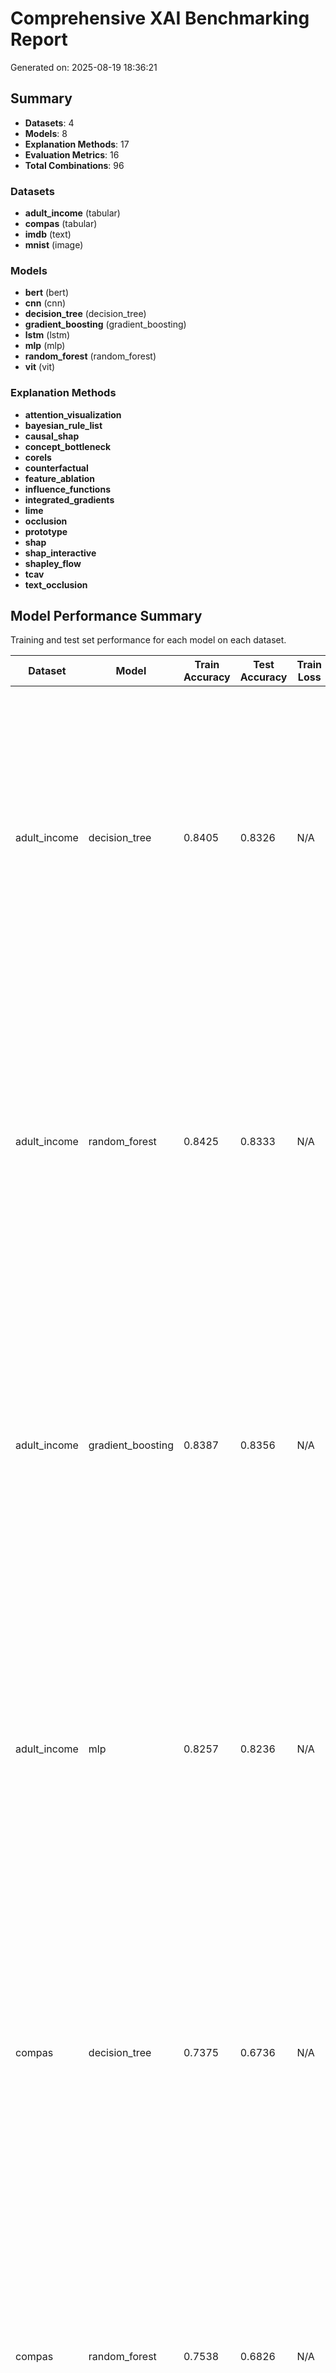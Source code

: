 # Comprehensive XAI Benchmarking Report

Generated on: 2025-08-19 18:36:21

## Summary

- **Datasets**: 4
- **Models**: 8
- **Explanation Methods**: 17
- **Evaluation Metrics**: 16
- **Total Combinations**: 96

### Datasets
- **adult_income** (tabular)
- **compas** (tabular)
- **imdb** (text)
- **mnist** (image)

### Models
- **bert** (bert)
- **cnn** (cnn)
- **decision_tree** (decision_tree)
- **gradient_boosting** (gradient_boosting)
- **lstm** (lstm)
- **mlp** (mlp)
- **random_forest** (random_forest)
- **vit** (vit)

### Explanation Methods
- **attention_visualization**
- **bayesian_rule_list**
- **causal_shap**
- **concept_bottleneck**
- **corels**
- **counterfactual**
- **feature_ablation**
- **influence_functions**
- **integrated_gradients**
- **lime**
- **occlusion**
- **prototype**
- **shap**
- **shap_interactive**
- **shapley_flow**
- **tcav**
- **text_occlusion**

## Model Performance Summary

Training and test set performance for each model on each dataset.

| Dataset | Model | Train Accuracy | Test Accuracy | Train Loss | Test Loss | Other Metrics |
|---------|-------|----------------|---------------|------------|-----------|---------------|
| adult_income | decision_tree | 0.8405 | 0.8326 | N/A | N/A | train_f1: 0.8247; test_f1: 0.8159; train_precision: 0.8365; test_precision: 0.8264; train_recall: 0.8405; test_recall: 0.8326; overfitting_gap: 0.0079; overfitting_severity: low; class_accuracies: [0.957845950121386, 0.45472703062583225]; n_classes: 2.0000; n_train_samples: 24129.0000; n_test_samples: 6033.0000; training_time: 0.0293; model_complexity: {'n_parameters': 13, 'model_size_bytes': 48, 'model_size_mb': 4.57763671875e-05, 'complexity_level': 'simple'} |
| adult_income | random_forest | 0.8425 | 0.8333 | N/A | N/A | train_f1: 0.8267; test_f1: 0.8160; train_precision: 0.8392; test_precision: 0.8278; train_recall: 0.8425; test_recall: 0.8333; overfitting_gap: 0.0092; overfitting_severity: low; class_accuracies: [0.9602736702714633, 0.45006657789613846]; n_classes: 2.0000; n_train_samples: 24129.0000; n_test_samples: 6033.0000; training_time: 0.9797; model_complexity: {'n_parameters': 19, 'model_size_bytes': 48, 'model_size_mb': 4.57763671875e-05, 'complexity_level': 'simple'} |
| adult_income | gradient_boosting | 0.8387 | 0.8356 | N/A | N/A | train_f1: 0.8229; test_f1: 0.8189; train_precision: 0.8340; test_precision: 0.8305; train_recall: 0.8387; test_recall: 0.8356; overfitting_gap: 0.0031; overfitting_severity: low; class_accuracies: [0.9607150739351137, 0.4580559254327563]; n_classes: 2.0000; n_train_samples: 24129.0000; n_test_samples: 6033.0000; training_time: 0.9546; model_complexity: {'n_parameters': 20, 'model_size_bytes': 48, 'model_size_mb': 4.57763671875e-05, 'complexity_level': 'simple'} |
| adult_income | mlp | 0.8257 | 0.8236 | N/A | N/A | train_f1: 0.8112; test_f1: 0.8083; train_precision: 0.8161; test_precision: 0.8137; train_recall: 0.8257; test_recall: 0.8236; overfitting_gap: 0.0021; overfitting_severity: low; class_accuracies: [0.9452659457073493, 0.4567243675099867]; n_classes: 2.0000; n_train_samples: 24129.0000; n_test_samples: 6033.0000; training_time: 7.7590; model_complexity: {'n_parameters': 23, 'model_size_bytes': 48, 'model_size_mb': 4.57763671875e-05, 'complexity_level': 'simple'} |
| compas | decision_tree | 0.7375 | 0.6736 | N/A | N/A | train_f1: 0.7347; test_f1: 0.6706; train_precision: 0.7381; test_precision: 0.6721; train_recall: 0.7375; test_recall: 0.6736; overfitting_gap: 0.0639; overfitting_severity: low; class_accuracies: [0.755359394703657, 0.5738461538461539]; n_classes: 2.0000; n_train_samples: 5771.0000; n_test_samples: 1443.0000; training_time: 0.0053; model_complexity: {'n_parameters': 13, 'model_size_bytes': 48, 'model_size_mb': 4.57763671875e-05, 'complexity_level': 'simple'} |
| compas | random_forest | 0.7538 | 0.6826 | N/A | N/A | train_f1: 0.7516; test_f1: 0.6797; train_precision: 0.7543; test_precision: 0.6813; train_recall: 0.7538; test_recall: 0.6826; overfitting_gap: 0.0712; overfitting_severity: low; class_accuracies: [0.7629255989911727, 0.5846153846153846]; n_classes: 2.0000; n_train_samples: 5771.0000; n_test_samples: 1443.0000; training_time: 0.4624; model_complexity: {'n_parameters': 19, 'model_size_bytes': 48, 'model_size_mb': 4.57763671875e-05, 'complexity_level': 'simple'} |
| compas | gradient_boosting | 0.7054 | 0.6951 | N/A | N/A | train_f1: 0.7025; test_f1: 0.6924; train_precision: 0.7049; test_precision: 0.6941; train_recall: 0.7054; test_recall: 0.6951; overfitting_gap: 0.0103; overfitting_severity: low; class_accuracies: [0.7730138713745272, 0.6]; n_classes: 2.0000; n_train_samples: 5771.0000; n_test_samples: 1443.0000; training_time: 0.3383; model_complexity: {'n_parameters': 20, 'model_size_bytes': 48, 'model_size_mb': 4.57763671875e-05, 'complexity_level': 'simple'} |
| compas | mlp | 0.6881 | 0.6854 | N/A | N/A | train_f1: 0.6862; test_f1: 0.6837; train_precision: 0.6868; test_precision: 0.6840; train_recall: 0.6881; test_recall: 0.6854; overfitting_gap: 0.0027; overfitting_severity: low; class_accuracies: [0.7490542244640606, 0.6076923076923076]; n_classes: 2.0000; n_train_samples: 5771.0000; n_test_samples: 1443.0000; training_time: 1.3701; model_complexity: {'n_parameters': 23, 'model_size_bytes': 48, 'model_size_mb': 4.57763671875e-05, 'complexity_level': 'simple'} |
| mnist | cnn | 1.0000 | 0.9800 | N/A | N/A | train_f1: 1.0000; test_f1: 0.9805; train_precision: 1.0000; test_precision: 0.9832; train_recall: 1.0000; test_recall: 0.9800; overfitting_gap: 0.0200; overfitting_severity: low; class_accuracies: [1.0, 1.0, 1.0, 1.0, 0.9285714285714286, 1.0, 1.0, 0.9583333333333334, 0.9, 1.0]; n_classes: 10.0000; n_train_samples: 1000.0000; n_test_samples: 200.0000; training_time: 6.3928; model_complexity: {'n_parameters': 688138, 'model_size_bytes': 2752552, 'model_size_mb': 2.6250381469726562, 'complexity_level': 'complex'} |
| mnist | vit | 0.7870 | 0.7250 | N/A | N/A | train_f1: 0.7830; test_f1: 0.7174; train_precision: 0.8108; test_precision: 0.7505; train_recall: 0.7870; test_recall: 0.7250; overfitting_gap: 0.0620; overfitting_severity: low; class_accuracies: [0.9411764705882353, 1.0, 0.625, 0.5, 0.7142857142857143, 0.5, 0.4, 0.8333333333333334, 0.8, 0.8095238095238095]; n_classes: 10.0000; n_train_samples: 1000.0000; n_test_samples: 200.0000; training_time: 8.8283; model_complexity: {'n_parameters': 3231242, 'model_size_bytes': 12924968, 'model_size_mb': 12.326210021972656, 'complexity_level': 'complex'} |
| imdb | bert | 0.9180 | 0.8100 | N/A | N/A | train_f1: 0.9180; test_f1: 0.8099; train_precision: 0.9180; test_precision: 0.8105; train_recall: 0.9180; test_recall: 0.8100; overfitting_gap: 0.1080; overfitting_severity: moderate; class_accuracies: [0.79, 0.83]; n_classes: 2.0000; n_train_samples: 1000.0000; n_test_samples: 200.0000; training_time: 0.4216; model_complexity: {'n_parameters': 15, 'model_size_bytes': 48, 'model_size_mb': 4.57763671875e-05, 'complexity_level': 'simple'} |
| imdb | lstm | 0.8870 | 0.8150 | N/A | N/A | train_f1: 0.8870; test_f1: 0.8149; train_precision: 0.8870; test_precision: 0.8158; train_recall: 0.8870; test_recall: 0.8150; overfitting_gap: 0.0720; overfitting_severity: low; class_accuracies: [0.84, 0.79]; n_classes: 2.0000; n_train_samples: 1000.0000; n_test_samples: 200.0000; training_time: 0.7605; model_complexity: {'n_parameters': 4, 'model_size_bytes': 48, 'model_size_mb': 4.57763671875e-05, 'complexity_level': 'simple'} |

## XAI Evaluation Results Table

Each row represents a unique combination of Dataset, Model, and Explanation Method with their evaluation metrics.

| Dataset | Model | Explanation Method | Detailed Report | Time Complexity | Faithfulness | Monotonicity | Completeness | Stability | Consistency | Sparsity | Simplicity | Advanced Identity | Advanced Separability | Advanced Non Sensitivity | Advanced Compactness | Advanced Correctness | Advanced Entropy | Advanced Gini Coefficient | Advanced Kl Divergence |
|---------|-------|-------------------|-----------------|--------|--------|--------|--------|--------|--------|--------|--------|--------|--------|--------|--------|--------|--------|--------|--------|
| adult_income | decision_tree | shap | [View Details](#) | 0.0008 | 0.1900 | 0.0200 | 0.0100 | 0.0000 | 0.4651 | 0.0300 | 0.9520 | 0.9432 | 0.1706 | 1.0000 | 0.1775 | 0.6240 | 0.0215 | 0.1420 | 0.1685 |
| adult_income | decision_tree | lime | [View Details](#) | 0.0110 | 0.0800 | 0.0267 | 0.0000 | 0.0000 | 0.4831 | 0.0360 | 0.9432 | 0.8511 | 0.2491 | 1.0000 | 0.2538 | 0.6044 | 0.0171 | 0.2032 | 0.2429 |
| adult_income | decision_tree | causal_shap | [View Details](#) | 0.0176 | 0.2400 | 0.0200 | 0.0200 | 0.0000 | 0.5455 | 0.0360 | 0.9497 | 1.0000 | 0.1774 | 1.0000 | 0.1856 | 0.5810 | 0.0254 | 0.1497 | 0.1746 |
| adult_income | decision_tree | shapley_flow | [View Details](#) | 0.0087 | 0.1000 | 0.0000 | 0.0000 | 1.0000 | 0.0000 | 0.0000 | 1.0000 | 1.0000 | 0.0000 | 0.5000 | 0.0000 | 0.5600 | 0.0000 | 0.0000 | 0.0000 |
| adult_income | decision_tree | shap_interactive | [View Details](#) | 0.0206 | 0.2333 | 0.0333 | 0.0360 | 0.0000 | 0.3905 | 0.1000 | 0.9418 | 0.9163 | 0.2800 | 1.0000 | 0.2815 | 0.6256 | 0.0846 | 0.2293 | 0.2487 |
| adult_income | decision_tree | prototype | [View Details](#) | 0.0009 | 0.6600 | 0.8132 | 1.0000 | 0.9015 | 1.0000 | 0.0000 | 0.0000 | 1.0000 | 0.0000 | 0.5000 | 0.0000 | 0.0000 | 0.0000 | 0.0000 | 0.0000 |
| adult_income | decision_tree | counterfactual | [View Details](#) | 0.0006 | 0.7100 | 0.1704 | 1.0000 | 0.8185 | 0.7944 | 0.0000 | 0.0000 | 1.0000 | 0.0000 | 0.5000 | 0.0000 | 0.0000 | 0.0000 | 0.0000 | 0.0000 |
| adult_income | decision_tree | bayesian_rule_list | [View Details](#) | 0.0006 | 0.0000 | 0.0000 | 0.0000 | 1.0000 | 0.0000 | 0.0000 | 1.0000 | 1.0000 | 0.0000 | 0.5000 | 0.0000 | 0.5670 | 0.0000 | 0.0000 | 0.0000 |
| adult_income | decision_tree | corels | [View Details](#) | 0.0005 | 0.0000 | 0.0000 | 0.0000 | 1.0000 | 0.0000 | 0.0000 | 0.0000 | 1.0000 | 0.0000 | 0.5000 | 0.0000 | 0.5670 | 1.0000 | 0.0000 | 0.0000 |
| adult_income | decision_tree | feature_ablation | [View Details](#) | 0.0005 | 0.0000 | 0.0000 | 0.0000 | 0.0000 | 0.4632 | 0.0240 | 0.9440 | 1.0000 | 0.2245 | 1.0000 | 0.2300 | 0.6040 | 0.0172 | 0.1840 | 0.2228 |
| adult_income | random_forest | shap | [View Details](#) | 0.0323 | 0.1900 | 0.0200 | 0.0000 | 0.0000 | 0.4696 | 0.0140 | 0.9440 | 0.9438 | 0.1647 | 1.0000 | 0.1675 | 0.6170 | 0.0291 | 0.1340 | 0.1609 |
| adult_income | random_forest | lime | [View Details](#) | 0.0306 | 0.0800 | 0.0400 | 0.0000 | 0.0000 | 0.4039 | 0.0360 | 0.9543 | 0.8696 | 0.1863 | 1.0000 | 0.1921 | 0.5850 | 0.0195 | 0.1543 | 0.1805 |
| adult_income | random_forest | causal_shap | [View Details](#) | 0.8681 | 0.2400 | 0.0200 | 0.0000 | 0.0000 | 0.5256 | 0.0360 | 0.9420 | 1.0000 | 0.1685 | 1.0000 | 0.1744 | 0.5784 | 0.0375 | 0.1420 | 0.1625 |
| adult_income | random_forest | shapley_flow | [View Details](#) | 0.3964 | 0.1333 | 0.0000 | 0.0000 | 1.0000 | 0.0000 | 0.0000 | 1.0000 | 1.0000 | 0.0000 | 0.5000 | 0.0000 | 0.5600 | 0.0000 | 0.0000 | 0.0000 |
| adult_income | random_forest | shap_interactive | [View Details](#) | 0.8175 | 0.2667 | 0.0333 | 0.0278 | 0.0000 | 0.3427 | 0.0800 | 0.9280 | 0.9256 | 0.2659 | 1.0000 | 0.2603 | 0.6229 | 0.1046 | 0.2130 | 0.2288 |
| adult_income | random_forest | prototype | [View Details](#) | 0.0052 | 0.7050 | 0.7844 | 1.0000 | 0.8772 | 1.0000 | 0.0000 | 0.0000 | 1.0000 | 0.0000 | 0.5000 | 0.0000 | 0.0000 | 0.0000 | 0.0000 | 0.0000 |
| adult_income | random_forest | counterfactual | [View Details](#) | 0.0063 | 0.7100 | 0.2008 | 1.0000 | 0.8791 | 0.7503 | 0.0000 | 0.0000 | 1.0000 | 0.0000 | 0.5000 | 0.0000 | 0.0000 | 0.0000 | 0.0000 | 0.0000 |
| adult_income | random_forest | bayesian_rule_list | [View Details](#) | 0.0041 | 0.0000 | 0.0000 | 0.0000 | 1.0000 | 0.0000 | 0.0000 | 1.0000 | 1.0000 | 0.0000 | 0.5000 | 0.0000 | 0.5600 | 0.0000 | 0.0000 | 0.0000 |
| adult_income | random_forest | corels | [View Details](#) | 0.0038 | 0.0000 | 0.0000 | 0.0000 | 1.0000 | 0.0000 | 0.0000 | 0.0000 | 1.0000 | 0.0000 | 0.5000 | 0.0000 | 0.5600 | 1.0000 | 0.0000 | 0.0000 |
| adult_income | random_forest | feature_ablation | [View Details](#) | 0.0201 | 0.0000 | 0.0000 | 0.0000 | 0.0000 | 0.4509 | 0.0120 | 0.9320 | 1.0000 | 0.2132 | 1.0000 | 0.2150 | 0.6040 | 0.0309 | 0.1720 | 0.2091 |
| adult_income | gradient_boosting | shap | [View Details](#) | 0.0021 | 0.2100 | 0.0300 | 0.0000 | 0.0000 | 0.4896 | 0.0220 | 0.9400 | 0.9432 | 0.1825 | 1.0000 | 0.1875 | 0.6440 | 0.0316 | 0.1500 | 0.1784 |
| adult_income | gradient_boosting | lime | [View Details](#) | 0.0170 | 0.1200 | 0.0300 | 0.0000 | 0.0000 | 0.4818 | 0.0600 | 0.9484 | 0.9091 | 0.1749 | 1.0000 | 0.1849 | 0.6074 | 0.0347 | 0.1484 | 0.1653 |
| adult_income | gradient_boosting | causal_shap | [View Details](#) | 0.0526 | 0.2600 | 0.0200 | 0.0000 | 0.0000 | 0.5880 | 0.0400 | 0.9487 | 0.9877 | 0.1888 | 1.0000 | 0.1925 | 0.6109 | 0.0502 | 0.1537 | 0.1698 |
| adult_income | gradient_boosting | shap_interactive | [View Details](#) | 0.0594 | 0.3333 | 0.0333 | 0.0000 | 0.0000 | 0.4847 | 0.0867 | 0.9280 | 0.9544 | 0.2741 | 1.0000 | 0.2776 | 0.6531 | 0.0989 | 0.2245 | 0.2345 |
| adult_income | gradient_boosting | prototype | [View Details](#) | 0.0012 | 0.7500 | 0.8349 | 1.0000 | 0.0000 | 0.0000 | 0.0000 | 0.0000 | 1.0000 | 0.0000 | 0.5000 | 0.0000 | 0.0000 | 0.0000 | 0.0000 | 0.0000 |
| adult_income | gradient_boosting | counterfactual | [View Details](#) | 0.0009 | 0.6950 | 0.1989 | 1.0000 | 0.8134 | 0.6070 | 0.0000 | 0.0000 | 1.0000 | 0.0000 | 0.5000 | 0.0000 | 0.0000 | 0.0000 | 0.0000 | 0.0000 |
| adult_income | gradient_boosting | bayesian_rule_list | [View Details](#) | 0.0014 | 0.0000 | 0.0000 | 0.0000 | 1.0000 | 0.0000 | 0.0000 | 1.0000 | 1.0000 | 0.0000 | 0.5000 | 0.0000 | 0.5810 | 0.0000 | 0.0000 | 0.0000 |
| adult_income | gradient_boosting | corels | [View Details](#) | 0.0008 | 0.0000 | 0.0000 | 0.0000 | 1.0000 | 0.0000 | 0.0000 | 0.0000 | 1.0000 | 0.0000 | 0.5000 | 0.0000 | 0.5810 | 1.0000 | 0.0000 | 0.0000 |
| adult_income | gradient_boosting | feature_ablation | [View Details](#) | 0.0010 | 0.0000 | 0.0000 | 0.0000 | 0.0000 | 0.4954 | 0.0200 | 0.9360 | 1.0000 | 0.2404 | 1.0000 | 0.2450 | 0.6380 | 0.0223 | 0.1960 | 0.2377 |
| adult_income | mlp | shap | [View Details](#) | 0.0009 | 0.2200 | 0.0250 | 0.0000 | 0.0000 | 0.4396 | 0.0260 | 0.9420 | 0.9032 | 0.1970 | 1.0000 | 0.2025 | 0.6400 | 0.0258 | 0.1620 | 0.1942 |
| adult_income | mlp | lime | [View Details](#) | 0.0143 | 0.0600 | 0.0250 | 0.0000 | 0.0000 | 0.5280 | 0.0720 | 0.9585 | 0.8723 | 0.1085 | 1.0000 | 0.1217 | 0.5720 | 0.0438 | 0.0985 | 0.0962 |
| adult_income | mlp | integrated_gradients | [View Details](#) | 0.0560 | 0.0000 | 0.0000 | 0.0000 | 1.0000 | 0.0000 | 0.0000 | 1.0000 | 1.0000 | 0.0000 | 0.5000 | 0.0000 | 0.5833 | 0.0000 | 0.0000 | 0.0000 |
| adult_income | mlp | causal_shap | [View Details](#) | 0.0402 | 0.2400 | 0.0090 | 0.0000 | 0.0000 | 0.5159 | 0.0440 | 0.9680 | 0.9880 | 0.1726 | 1.0000 | 0.1718 | 0.5969 | 0.0511 | 0.1375 | 0.1489 |
| adult_income | mlp | shapley_flow | [View Details](#) | 0.0366 | 0.1000 | 0.0000 | 0.0000 | 1.0000 | 0.0000 | 0.0000 | 1.0000 | 1.0000 | 0.0000 | 0.5000 | 0.0000 | 0.5833 | 0.0000 | 0.0000 | 0.0000 |
| adult_income | mlp | shap_interactive | [View Details](#) | 0.0528 | 0.3000 | 0.0250 | 0.0895 | 0.0000 | 0.4185 | 0.1267 | 0.9536 | 0.8587 | 0.2872 | 1.0000 | 0.2718 | 0.6578 | 0.1477 | 0.2241 | 0.2190 |
| adult_income | mlp | prototype | [View Details](#) | 0.0013 | 0.7200 | 0.8121 | 1.0000 | 0.0000 | 0.0000 | 0.0000 | 0.0000 | 1.0000 | 0.0000 | 0.5000 | 0.0000 | 0.0000 | 0.0000 | 0.0000 | 0.0000 |
| adult_income | mlp | counterfactual | [View Details](#) | 0.0007 | 0.7450 | 0.2062 | 1.0000 | 0.8868 | 0.7602 | 0.0000 | 0.0000 | 1.0000 | 0.0000 | 0.5000 | 0.0000 | 0.0000 | 0.0000 | 0.0000 | 0.0000 |
| adult_income | mlp | influence_functions | [View Details](#) | 0.0245 | 0.0000 | 0.0000 | 0.0000 | 0.2615 | 0.4384 | 0.6000 | 0.4358 | 1.0000 | 0.4254 | 1.0000 | 0.5102 | 0.7454 | 0.7768 | 0.4358 | 0.2232 |
| adult_income | mlp | bayesian_rule_list | [View Details](#) | 0.0010 | 0.0000 | 0.0000 | 0.0000 | 1.0000 | 0.0000 | 0.0000 | 1.0000 | 1.0000 | 0.0000 | 0.5000 | 0.0000 | 0.5740 | 0.0000 | 0.0000 | 0.0000 |
| adult_income | mlp | corels | [View Details](#) | 0.0004 | 0.0000 | 0.0000 | 0.0000 | 1.0000 | 0.0000 | 0.0000 | 0.0000 | 1.0000 | 0.0000 | 0.5000 | 0.0000 | 0.5740 | 1.0000 | 0.0000 | 0.0000 |
| adult_income | mlp | feature_ablation | [View Details](#) | 0.0005 | 0.0000 | 0.0000 | 0.0000 | 0.0000 | 0.4377 | 0.0240 | 0.9320 | 1.0000 | 0.2845 | 1.0000 | 0.2900 | 0.6360 | 0.0172 | 0.2320 | 0.2828 |
| compas | decision_tree | shap | [View Details](#) | 0.0006 | 0.6500 | 0.0300 | 0.0000 | 0.0000 | 0.6861 | 0.3500 | 0.7000 | 0.6292 | 0.3712 | 1.0000 | 0.5250 | 0.6090 | 0.1525 | 0.3500 | 0.4975 |
| compas | decision_tree | lime | [View Details](#) | 0.0118 | 0.3200 | 0.0800 | 0.0000 | 0.0000 | 0.7431 | 0.6267 | 0.6812 | 0.5102 | 0.6563 | 1.0000 | 0.9308 | 0.5974 | 0.0251 | 0.6212 | 0.9149 |
| compas | decision_tree | causal_shap | [View Details](#) | 0.0116 | 0.5000 | 0.0000 | 0.0000 | 0.0000 | 0.6276 | 0.3133 | 0.7499 | 1.0000 | 0.2183 | 1.0000 | 0.2933 | 0.3951 | 0.2406 | 0.2080 | 0.2394 |
| compas | decision_tree | shapley_flow | [View Details](#) | 0.0066 | 0.3333 | 0.0000 | 0.0000 | 1.0000 | 0.0000 | 0.0000 | 1.0000 | 1.0000 | 0.0000 | 0.5000 | 0.0000 | 0.3733 | 0.0000 | 0.0000 | 0.0000 |
| compas | decision_tree | shap_interactive | [View Details](#) | 0.0139 | 0.6000 | 0.0222 | 0.0758 | 0.0000 | 0.7064 | 0.5556 | 0.7079 | 0.6648 | 0.4515 | 1.0000 | 0.5132 | 0.5125 | 0.4832 | 0.3594 | 0.3835 |
| compas | decision_tree | prototype | [View Details](#) | 0.0009 | 0.6550 | 0.7293 | 1.0000 | 0.9475 | 0.3605 | 0.0000 | 0.0000 | 1.0000 | 0.0000 | 0.5000 | 0.0000 | 0.0000 | 0.0000 | 0.0000 | 0.0000 |
| compas | decision_tree | counterfactual | [View Details](#) | 0.0010 | 0.6900 | 0.2535 | 1.0000 | 0.9081 | 0.7413 | 0.0000 | 0.0000 | 1.0000 | 0.0000 | 0.5000 | 0.0000 | 0.0000 | 0.0000 | 0.0000 | 0.0000 |
| compas | decision_tree | bayesian_rule_list | [View Details](#) | 0.0007 | 0.0000 | 0.0000 | 0.0000 | 1.0000 | 0.0000 | 0.0000 | 1.0000 | 1.0000 | 0.0000 | 0.5000 | 0.0000 | 0.4200 | 0.0000 | 0.0000 | 0.0000 |
| compas | decision_tree | corels | [View Details](#) | 0.0005 | 0.0000 | 0.0000 | 0.0000 | 1.0000 | 0.0000 | 0.0000 | 0.0000 | 1.0000 | 0.0000 | 0.5000 | 0.0000 | 0.4200 | 1.0000 | 0.0000 | 0.0000 |
| compas | decision_tree | feature_ablation | [View Details](#) | 0.0004 | 0.0000 | 0.0000 | 0.0000 | 0.0000 | 0.6747 | 0.3667 | 0.6667 | 1.0000 | 0.3889 | 1.0000 | 0.5500 | 0.5260 | 0.1840 | 0.3667 | 0.5160 |
| compas | random_forest | shap | [View Details](#) | 0.0299 | 0.6300 | 0.0383 | 0.0000 | 0.0000 | 0.7164 | 0.3233 | 0.6933 | 0.6548 | 0.3429 | 0.9999 | 0.4850 | 0.6240 | 0.1777 | 0.3233 | 0.4523 |
| compas | random_forest | lime | [View Details](#) | 0.0226 | 0.3400 | 0.0867 | 0.0000 | 0.0000 | 0.7961 | 0.4800 | 0.7039 | 0.6389 | 0.4352 | 1.0000 | 0.6227 | 0.5441 | 0.1593 | 0.4239 | 0.5607 |
| compas | random_forest | causal_shap | [View Details](#) | 0.4191 | 0.4800 | 0.0300 | 0.0000 | 0.0000 | 0.6526 | 0.3200 | 0.7416 | 1.0000 | 0.2136 | 0.9991 | 0.2834 | 0.4489 | 0.2812 | 0.2042 | 0.2188 |
| compas | random_forest | shapley_flow | [View Details](#) | 0.2084 | 0.4333 | 0.0000 | 0.0000 | 1.0000 | 0.0000 | 0.0000 | 1.0000 | 1.0000 | 0.0000 | 0.5000 | 0.0000 | 0.3733 | 0.0000 | 0.0000 | 0.0000 |
| compas | random_forest | shap_interactive | [View Details](#) | 0.4574 | 0.6333 | 0.0556 | 0.0290 | 0.0000 | 0.6972 | 0.4889 | 0.6404 | 0.7547 | 0.3216 | 1.0000 | 0.3489 | 0.4600 | 0.5169 | 0.2634 | 0.2498 |
| compas | random_forest | prototype | [View Details](#) | 0.0035 | 0.6550 | 0.6888 | 1.0000 | 0.9037 | 1.0000 | 0.0000 | 0.0000 | 1.0000 | 0.0000 | 0.5000 | 0.0000 | 0.0000 | 0.0000 | 0.0000 | 0.0000 |
| compas | random_forest | counterfactual | [View Details](#) | 0.0037 | 0.6900 | 0.3143 | 1.0000 | 0.9367 | 0.7377 | 0.0000 | 0.0000 | 1.0000 | 0.0000 | 0.5000 | 0.0000 | 0.0000 | 0.0000 | 0.0000 | 0.0000 |
| compas | random_forest | bayesian_rule_list | [View Details](#) | 0.0064 | 0.0000 | 0.0000 | 0.0000 | 1.0000 | 0.0000 | 0.0000 | 1.0000 | 1.0000 | 0.0000 | 0.5000 | 0.0000 | 0.4410 | 0.0000 | 0.0000 | 0.0000 |
| compas | random_forest | corels | [View Details](#) | 0.0052 | 0.0000 | 0.0000 | 0.0000 | 1.0000 | 0.0000 | 0.0000 | 0.0000 | 1.0000 | 0.0000 | 0.5000 | 0.0000 | 0.4410 | 1.0000 | 0.0000 | 0.0000 |
| compas | random_forest | feature_ablation | [View Details](#) | 0.0324 | 0.0000 | 0.0000 | 0.0000 | 0.0000 | 0.7118 | 0.2933 | 0.6333 | 1.0000 | 0.3111 | 1.0000 | 0.4400 | 0.5640 | 0.2671 | 0.2933 | 0.3929 |
| compas | gradient_boosting | shap | [View Details](#) | 0.0016 | 0.6100 | 0.0250 | 0.0000 | 0.0000 | 0.7096 | 0.3233 | 0.7133 | 0.6705 | 0.3429 | 1.0000 | 0.4850 | 0.6490 | 0.1551 | 0.3233 | 0.4549 |
| compas | gradient_boosting | lime | [View Details](#) | 0.0102 | 0.3800 | 0.1300 | 0.0000 | 0.3344 | 0.9104 | 0.5467 | 0.7186 | 0.5682 | 0.5678 | 1.0000 | 0.8063 | 0.6428 | 0.0343 | 0.5386 | 0.7857 |
| compas | gradient_boosting | causal_shap | [View Details](#) | 0.0263 | 0.4400 | 0.0300 | 0.0000 | 0.0000 | 0.6292 | 0.3267 | 0.6868 | 1.0000 | 0.1828 | 1.0000 | 0.2515 | 0.4548 | 0.3180 | 0.1868 | 0.1820 |
| compas | gradient_boosting | shap_interactive | [View Details](#) | 0.0268 | 0.6000 | 0.0611 | 0.0164 | 0.0000 | 0.6303 | 0.5000 | 0.6507 | 0.7283 | 0.3366 | 0.9980 | 0.3865 | 0.4924 | 0.4950 | 0.2825 | 0.2717 |
| compas | gradient_boosting | prototype | [View Details](#) | 0.0005 | 0.7150 | 0.6930 | 1.0000 | 0.0000 | 0.0000 | 0.0000 | 0.0000 | 1.0000 | 0.0000 | 0.5000 | 0.0000 | 0.0000 | 0.0000 | 0.0000 | 0.0000 |
| compas | gradient_boosting | counterfactual | [View Details](#) | 0.0004 | 0.6700 | 0.2981 | 1.0000 | 0.9125 | 0.2818 | 0.0000 | 0.0000 | 1.0000 | 0.0000 | 0.5000 | 0.0000 | 0.0000 | 0.0000 | 0.0000 | 0.0000 |
| compas | gradient_boosting | bayesian_rule_list | [View Details](#) | 0.0007 | 0.0000 | 0.0000 | 0.0000 | 1.0000 | 0.0000 | 0.0000 | 1.0000 | 1.0000 | 0.0000 | 0.5000 | 0.0000 | 0.4690 | 0.0000 | 0.0000 | 0.0000 |
| compas | gradient_boosting | corels | [View Details](#) | 0.0004 | 0.0000 | 0.0000 | 0.0000 | 1.0000 | 0.0000 | 0.0000 | 0.0000 | 1.0000 | 0.0000 | 0.5000 | 0.0000 | 0.4690 | 1.0000 | 0.0000 | 0.0000 |
| compas | gradient_boosting | feature_ablation | [View Details](#) | 0.0014 | 0.0000 | 0.0000 | 0.0000 | 0.0000 | 0.6815 | 0.3333 | 0.6933 | 1.0000 | 0.3536 | 0.9999 | 0.5000 | 0.5980 | 0.1767 | 0.3333 | 0.4633 |
| compas | mlp | shap | [View Details](#) | 0.0006 | 0.5800 | 0.0100 | 0.0000 | 0.0000 | 0.7432 | 0.3800 | 0.8000 | 0.6556 | 0.4031 | 1.0000 | 0.5700 | 0.6430 | 0.0126 | 0.3800 | 0.5674 |
| compas | mlp | lime | [View Details](#) | 0.0096 | 0.0400 | 0.0000 | 0.0000 | 0.0000 | 0.8175 | 0.3600 | 0.7909 | 0.6136 | 0.3439 | 1.0000 | 0.4891 | 0.5431 | 0.0794 | 0.3309 | 0.4606 |
| compas | mlp | integrated_gradients | [View Details](#) | 0.0270 | 0.0000 | 0.0000 | 0.0000 | 1.0000 | 0.0000 | 0.0000 | 1.0000 | 1.0000 | 0.0000 | 0.5000 | 0.0000 | 0.4200 | 0.0000 | 0.0000 | 0.0000 |
| compas | mlp | causal_shap | [View Details](#) | 0.0137 | 0.3400 | 0.0000 | 0.0000 | 0.0000 | 0.5894 | 0.3000 | 0.7997 | 1.0000 | 0.2560 | 1.0000 | 0.3455 | 0.5040 | 0.1463 | 0.2362 | 0.3137 |
| compas | mlp | shapley_flow | [View Details](#) | 0.0088 | 0.2333 | 0.0000 | 0.0000 | 1.0000 | 0.0000 | 0.0000 | 1.0000 | 1.0000 | 0.0000 | 0.5000 | 0.0000 | 0.4200 | 0.0000 | 0.0000 | 0.0000 |
| compas | mlp | shap_interactive | [View Details](#) | 0.0187 | 0.5333 | 0.0111 | 0.0147 | 0.0000 | 0.6732 | 0.5111 | 0.8171 | 0.6004 | 0.4620 | 1.0000 | 0.5055 | 0.6017 | 0.3785 | 0.3538 | 0.4215 |
| compas | mlp | prototype | [View Details](#) | 0.0003 | 0.6400 | 0.7072 | 1.0000 | 0.0000 | 0.0000 | 0.0000 | 0.0000 | 1.0000 | 0.0000 | 0.5000 | 0.0000 | 0.0000 | 0.0000 | 0.0000 | 0.0000 |
| compas | mlp | counterfactual | [View Details](#) | 0.0003 | 0.6850 | 0.3153 | 1.0000 | 0.7364 | 0.5201 | 0.0000 | 0.0000 | 1.0000 | 0.0000 | 0.5000 | 0.0000 | 0.0000 | 0.0000 | 0.0000 | 0.0000 |
| compas | mlp | influence_functions | [View Details](#) | 0.0228 | 0.0000 | 0.0000 | 0.0000 | 0.3834 | 0.7184 | 0.6667 | 0.4325 | 1.0000 | 0.4194 | 1.0000 | 0.6078 | 0.6356 | 0.6415 | 0.4325 | 0.3585 |
| compas | mlp | bayesian_rule_list | [View Details](#) | 0.0004 | 0.0000 | 0.0000 | 0.0000 | 1.0000 | 0.0000 | 0.0000 | 1.0000 | 1.0000 | 0.0000 | 0.5000 | 0.0000 | 0.4690 | 0.0000 | 0.0000 | 0.0000 |
| compas | mlp | corels | [View Details](#) | 0.0003 | 0.0000 | 0.0000 | 0.0000 | 1.0000 | 0.0000 | 0.0000 | 0.0000 | 1.0000 | 0.0000 | 0.5000 | 0.0000 | 0.4690 | 1.0000 | 0.0000 | 0.0000 |
| compas | mlp | feature_ablation | [View Details](#) | 0.0003 | 0.0000 | 0.0000 | 0.0000 | 0.0000 | 0.7167 | 0.3800 | 0.8000 | 1.0000 | 0.4031 | 1.0000 | 0.5700 | 0.5800 | 0.0126 | 0.3800 | 0.5674 |
| mnist | cnn | prototype | [View Details](#) | 0.0015 | 0.9800 | 0.65812224 | 1.0000 | 0.5177 | 0.3078 | 0.0000 | 0.0000 | 1.0000 | 0.0000 | 0.5000 | 0.0000 | 0.0000 | 0.0000 | 0.0000 | 0.0000 |
| mnist | cnn | counterfactual | [View Details](#) | 0.0034 | 0.9800 | 0.46375066 | 1.0000 | 0.6910 | 0.3697 | 0.0000 | 0.0000 | 1.0000 | 0.0000 | 0.5000 | 0.0000 | 0.0000 | 0.0000 | 0.0000 | 0.0000 |
| mnist | cnn | tcav | [View Details](#) | 0.0000 | 0.0000 | 0.0000 | 0.0000 | 0.0000 | 0.0000 | 0.0000 | 0.0000 | N/A | N/A | N/A | N/A | N/A | N/A | N/A | N/A |
| mnist | cnn | concept_bottleneck | [View Details](#) | 0.0000 | 0.0000 | 0.0000 | 0.0000 | 0.0000 | 0.0000 | 0.0000 | 0.0000 | N/A | N/A | N/A | N/A | N/A | N/A | N/A | N/A |
| mnist | cnn | occlusion | [View Details](#) | 0.0186 | 0.0000 | 0.0000 | 0.0000 | 0.0000 | 0.0000 | 0.0000 | 0.0000 | 1.0000 | 0.0000 | 0.5000 | 0.0000 | 0.0000 | 0.0000 | 0.0000 | 0.0000 |
| mnist | vit | tcav | [View Details](#) | 0.0000 | 0.0000 | 0.0000 | 0.0000 | 0.0000 | 0.0000 | 0.0000 | 0.0000 | N/A | N/A | N/A | N/A | N/A | N/A | N/A | N/A |
| mnist | vit | concept_bottleneck | [View Details](#) | 0.0000 | 0.0000 | 0.0000 | 0.0000 | 0.0000 | 0.0000 | 0.0000 | 0.0000 | N/A | N/A | N/A | N/A | N/A | N/A | N/A | N/A |
| mnist | vit | occlusion | [View Details](#) | 0.1082 | 0.0000 | 0.0000 | 0.0000 | 0.0000 | 0.0000 | 0.0000 | 0.0000 | 1.0000 | 0.0000 | 0.5000 | 0.0000 | 0.0000 | 0.0000 | 0.0000 | 0.0000 |
| imdb | bert | lime | [View Details](#) | 0.0633 | 0.8400 | 0.0000 | 0.0000 | 0.0694 | 0.1329 | 0.7400 | 0.4551 | 1.0000 | 0.4748 | 0.0000 | 0.4631 | 0.5942 | 0.9024 | 0.4551 | 0.0976 |
| imdb | bert | text_occlusion | [View Details](#) | 0.0347 | 0.0000 | 0.0000 | 0.0000 | 0.0000 | 0.0552 | 0.0046 | 0.8016 | 1.0000 | 0.0890 | 0.0000 | 0.0824 | 0.6360 | 0.2137 | 0.0816 | 0.0663 |
| imdb | bert | attention_visualization | [View Details](#) | 0.0861 | 0.0000 | 0.0000 | 0.0000 | 0.7141 | 0.0947 | 0.7005 | 0.0381 | 1.0000 | 0.0360 | 0.0000 | 0.0055 | 0.5880 | 0.9994 | 0.0381 | 0.0006 |
| imdb | lstm | lime | [View Details](#) | 0.0670 | 0.8000 | 0.0000 | 0.0000 | 0.0000 | 0.1174 | 0.7400 | 0.4716 | 1.0000 | 0.5278 | 0.0000 | 0.5052 | 0.5680 | 0.8901 | 0.4716 | 0.1099 |
| imdb | lstm | text_occlusion | [View Details](#) | 0.0586 | 0.0000 | 0.0000 | 0.0000 | 0.0000 | 0.0627 | 0.0062 | 0.7822 | 1.0000 | 0.1734 | 0.0000 | 0.1638 | 0.6500 | 0.2449 | 0.1622 | 0.1351 |
| imdb | lstm | attention_visualization | [View Details](#) | 0.2054 | 0.0000 | 0.0000 | 0.0000 | 0.7135 | 0.0924 | 0.6971 | 0.0385 | 1.0000 | 0.0371 | 0.0000 | 0.0059 | 0.5600 | 0.9994 | 0.0385 | 0.0006 |

## Detailed Explanation Analysis

Summary of detailed explanations generated for the entire test set.

| Dataset | Model | Method | Test Instances | Valid Explanations | Accuracy | Avg Feature Importance | Detailed Files |
|---------|-------|--------|----------------|-------------------|----------|----------------------|----------------|
| adult_income | decision_tree | shap | 6033 | 6033 | 0.833 | 0.0000 | [JSON](detailed_explanations\adult_income\decision_tree\shap_detailed_explanations.json) |
| adult_income | decision_tree | lime | 6033 | 6033 | 0.833 | 0.0358 | [JSON](detailed_explanations\adult_income\decision_tree\lime_detailed_explanations.json) |
| adult_income | decision_tree | causal_shap | 6033 | 6033 | 0.833 | 0.0000 | [JSON](detailed_explanations\adult_income\decision_tree\causal_shap_detailed_explanations.json) |
| adult_income | decision_tree | shapley_flow | 6033 | 6033 | 0.833 | 0.0000 | [JSON](detailed_explanations\adult_income\decision_tree\shapley_flow_detailed_explanations.json) |
| adult_income | decision_tree | shap_interactive | 6033 | 6033 | 0.833 | 0.0000 | [JSON](detailed_explanations\adult_income\decision_tree\shap_interactive_detailed_explanations.json) |
| adult_income | decision_tree | prototype | 6033 | 6033 | 0.833 | 0.0000 | [JSON](detailed_explanations\adult_income\decision_tree\prototype_detailed_explanations.json) |
| adult_income | decision_tree | counterfactual | 6033 | 6033 | 0.833 | 0.0000 | [JSON](detailed_explanations\adult_income\decision_tree\counterfactual_detailed_explanations.json) |
| adult_income | decision_tree | bayesian_rule_list | 6033 | 6033 | 0.833 | 0.0000 | [JSON](detailed_explanations\adult_income\decision_tree\bayesian_rule_list_detailed_explanations.json) |
| adult_income | decision_tree | corels | 6033 | 6033 | 0.833 | 0.0000 | [JSON](detailed_explanations\adult_income\decision_tree\corels_detailed_explanations.json) |
| adult_income | decision_tree | feature_ablation | 6033 | 6033 | 0.833 | 0.0000 | [JSON](detailed_explanations\adult_income\decision_tree\feature_ablation_detailed_explanations.json) |
| adult_income | random_forest | shap | 6033 | 6033 | 0.833 | 0.0000 | [JSON](detailed_explanations\adult_income\random_forest\shap_detailed_explanations.json) |
| adult_income | random_forest | lime | 6033 | 6033 | 0.833 | 0.0297 | [JSON](detailed_explanations\adult_income\random_forest\lime_detailed_explanations.json) |
| adult_income | random_forest | causal_shap | 6033 | 6033 | 0.833 | 0.0000 | [JSON](detailed_explanations\adult_income\random_forest\causal_shap_detailed_explanations.json) |
| adult_income | random_forest | shapley_flow | 6033 | 6033 | 0.833 | 0.0000 | [JSON](detailed_explanations\adult_income\random_forest\shapley_flow_detailed_explanations.json) |
| adult_income | random_forest | shap_interactive | 6033 | 6033 | 0.833 | 0.0000 | [JSON](detailed_explanations\adult_income\random_forest\shap_interactive_detailed_explanations.json) |
| adult_income | random_forest | prototype | 6033 | 6033 | 0.833 | 0.0000 | [JSON](detailed_explanations\adult_income\random_forest\prototype_detailed_explanations.json) |
| adult_income | random_forest | counterfactual | 6033 | 6033 | 0.833 | 0.0000 | [JSON](detailed_explanations\adult_income\random_forest\counterfactual_detailed_explanations.json) |
| adult_income | random_forest | bayesian_rule_list | 6033 | 6033 | 0.833 | 0.0000 | [JSON](detailed_explanations\adult_income\random_forest\bayesian_rule_list_detailed_explanations.json) |
| adult_income | random_forest | corels | 6033 | 6033 | 0.833 | 0.0000 | [JSON](detailed_explanations\adult_income\random_forest\corels_detailed_explanations.json) |
| adult_income | random_forest | feature_ablation | 6033 | 6033 | 0.833 | 0.0000 | [JSON](detailed_explanations\adult_income\random_forest\feature_ablation_detailed_explanations.json) |
| adult_income | gradient_boosting | shap | 6033 | 6033 | 0.836 | 0.0000 | [JSON](detailed_explanations\adult_income\gradient_boosting\shap_detailed_explanations.json) |
| adult_income | gradient_boosting | lime | 6033 | 6033 | 0.836 | 0.0276 | [JSON](detailed_explanations\adult_income\gradient_boosting\lime_detailed_explanations.json) |
| adult_income | gradient_boosting | causal_shap | 6033 | 6033 | 0.836 | 0.0000 | [JSON](detailed_explanations\adult_income\gradient_boosting\causal_shap_detailed_explanations.json) |
| adult_income | gradient_boosting | shap_interactive | 6033 | 6033 | 0.836 | 0.0000 | [JSON](detailed_explanations\adult_income\gradient_boosting\shap_interactive_detailed_explanations.json) |
| adult_income | gradient_boosting | prototype | 6033 | 6033 | 0.836 | 0.0000 | [JSON](detailed_explanations\adult_income\gradient_boosting\prototype_detailed_explanations.json) |
| adult_income | gradient_boosting | counterfactual | 6033 | 6033 | 0.836 | 0.0000 | [JSON](detailed_explanations\adult_income\gradient_boosting\counterfactual_detailed_explanations.json) |
| adult_income | gradient_boosting | bayesian_rule_list | 6033 | 6033 | 0.836 | 0.0000 | [JSON](detailed_explanations\adult_income\gradient_boosting\bayesian_rule_list_detailed_explanations.json) |
| adult_income | gradient_boosting | corels | 6033 | 6033 | 0.836 | 0.0000 | [JSON](detailed_explanations\adult_income\gradient_boosting\corels_detailed_explanations.json) |
| adult_income | gradient_boosting | feature_ablation | 6033 | 6033 | 0.836 | 0.0000 | [JSON](detailed_explanations\adult_income\gradient_boosting\feature_ablation_detailed_explanations.json) |
| adult_income | mlp | shap | 6033 | 6033 | 0.824 | 0.0000 | [JSON](detailed_explanations\adult_income\mlp\shap_detailed_explanations.json) |
| adult_income | mlp | lime | 6033 | 6033 | 0.824 | 0.0213 | [JSON](detailed_explanations\adult_income\mlp\lime_detailed_explanations.json) |
| adult_income | mlp | integrated_gradients | 6033 | 6033 | 0.824 | 0.0000 | [JSON](detailed_explanations\adult_income\mlp\integrated_gradients_detailed_explanations.json) |
| adult_income | mlp | causal_shap | 6033 | 6033 | 0.824 | 0.0000 | [JSON](detailed_explanations\adult_income\mlp\causal_shap_detailed_explanations.json) |
| adult_income | mlp | shapley_flow | 6033 | 6033 | 0.824 | 0.0000 | [JSON](detailed_explanations\adult_income\mlp\shapley_flow_detailed_explanations.json) |
| adult_income | mlp | shap_interactive | 6033 | 6033 | 0.824 | 0.0000 | [JSON](detailed_explanations\adult_income\mlp\shap_interactive_detailed_explanations.json) |
| adult_income | mlp | prototype | 6033 | 6033 | 0.824 | 0.0000 | [JSON](detailed_explanations\adult_income\mlp\prototype_detailed_explanations.json) |
| adult_income | mlp | counterfactual | 6033 | 6033 | 0.824 | 0.0000 | [JSON](detailed_explanations\adult_income\mlp\counterfactual_detailed_explanations.json) |
| adult_income | mlp | influence_functions | 6033 | 6033 | 0.824 | 0.0000 | [JSON](detailed_explanations\adult_income\mlp\influence_functions_detailed_explanations.json) |
| adult_income | mlp | bayesian_rule_list | 6033 | 6033 | 0.824 | 0.0000 | [JSON](detailed_explanations\adult_income\mlp\bayesian_rule_list_detailed_explanations.json) |
| adult_income | mlp | corels | 6033 | 6033 | 0.824 | 0.0000 | [JSON](detailed_explanations\adult_income\mlp\corels_detailed_explanations.json) |
| adult_income | mlp | feature_ablation | 6033 | 6033 | 0.824 | 0.0000 | [JSON](detailed_explanations\adult_income\mlp\feature_ablation_detailed_explanations.json) |
| compas | decision_tree | shap | 1443 | 1443 | 0.674 | 0.0000 | [JSON](detailed_explanations\compas\decision_tree\shap_detailed_explanations.json) |
| compas | decision_tree | lime | 1443 | 1443 | 0.674 | 0.2640 | [JSON](detailed_explanations\compas\decision_tree\lime_detailed_explanations.json) |
| compas | decision_tree | causal_shap | 1443 | 1443 | 0.674 | 0.0000 | [JSON](detailed_explanations\compas\decision_tree\causal_shap_detailed_explanations.json) |
| compas | decision_tree | shapley_flow | 1443 | 1443 | 0.674 | 0.0000 | [JSON](detailed_explanations\compas\decision_tree\shapley_flow_detailed_explanations.json) |
| compas | decision_tree | shap_interactive | 1443 | 1443 | 0.674 | 0.0000 | [JSON](detailed_explanations\compas\decision_tree\shap_interactive_detailed_explanations.json) |
| compas | decision_tree | prototype | 1443 | 1443 | 0.674 | 0.0000 | [JSON](detailed_explanations\compas\decision_tree\prototype_detailed_explanations.json) |
| compas | decision_tree | counterfactual | 1443 | 1443 | 0.674 | 0.0000 | [JSON](detailed_explanations\compas\decision_tree\counterfactual_detailed_explanations.json) |
| compas | decision_tree | bayesian_rule_list | 1443 | 1443 | 0.674 | 0.0000 | [JSON](detailed_explanations\compas\decision_tree\bayesian_rule_list_detailed_explanations.json) |
| compas | decision_tree | corels | 1443 | 1443 | 0.674 | 0.0000 | [JSON](detailed_explanations\compas\decision_tree\corels_detailed_explanations.json) |
| compas | decision_tree | feature_ablation | 1443 | 1443 | 0.674 | 0.0000 | [JSON](detailed_explanations\compas\decision_tree\feature_ablation_detailed_explanations.json) |
| compas | random_forest | shap | 1443 | 1443 | 0.683 | 0.0000 | [JSON](detailed_explanations\compas\random_forest\shap_detailed_explanations.json) |
| compas | random_forest | lime | 1443 | 1443 | 0.683 | 0.0663 | [JSON](detailed_explanations\compas\random_forest\lime_detailed_explanations.json) |
| compas | random_forest | causal_shap | 1443 | 1443 | 0.683 | 0.0000 | [JSON](detailed_explanations\compas\random_forest\causal_shap_detailed_explanations.json) |
| compas | random_forest | shapley_flow | 1443 | 1443 | 0.683 | 0.0000 | [JSON](detailed_explanations\compas\random_forest\shapley_flow_detailed_explanations.json) |
| compas | random_forest | shap_interactive | 1443 | 1443 | 0.683 | 0.0000 | [JSON](detailed_explanations\compas\random_forest\shap_interactive_detailed_explanations.json) |
| compas | random_forest | prototype | 1443 | 1443 | 0.683 | 0.0000 | [JSON](detailed_explanations\compas\random_forest\prototype_detailed_explanations.json) |
| compas | random_forest | counterfactual | 1443 | 1443 | 0.683 | 0.0000 | [JSON](detailed_explanations\compas\random_forest\counterfactual_detailed_explanations.json) |
| compas | random_forest | bayesian_rule_list | 1443 | 1443 | 0.683 | 0.0000 | [JSON](detailed_explanations\compas\random_forest\bayesian_rule_list_detailed_explanations.json) |
| compas | random_forest | corels | 1443 | 1443 | 0.683 | 0.0000 | [JSON](detailed_explanations\compas\random_forest\corels_detailed_explanations.json) |
| compas | random_forest | feature_ablation | 1443 | 1443 | 0.683 | 0.0000 | [JSON](detailed_explanations\compas\random_forest\feature_ablation_detailed_explanations.json) |
| compas | gradient_boosting | shap | 1443 | 1443 | 0.695 | 0.0000 | [JSON](detailed_explanations\compas\gradient_boosting\shap_detailed_explanations.json) |
| compas | gradient_boosting | lime | 1443 | 1443 | 0.695 | 0.2292 | [JSON](detailed_explanations\compas\gradient_boosting\lime_detailed_explanations.json) |
| compas | gradient_boosting | causal_shap | 1443 | 1443 | 0.695 | 0.0000 | [JSON](detailed_explanations\compas\gradient_boosting\causal_shap_detailed_explanations.json) |
| compas | gradient_boosting | shap_interactive | 1443 | 1443 | 0.695 | 0.0000 | [JSON](detailed_explanations\compas\gradient_boosting\shap_interactive_detailed_explanations.json) |
| compas | gradient_boosting | prototype | 1443 | 1443 | 0.695 | 0.0000 | [JSON](detailed_explanations\compas\gradient_boosting\prototype_detailed_explanations.json) |
| compas | gradient_boosting | counterfactual | 1443 | 1443 | 0.695 | 0.0000 | [JSON](detailed_explanations\compas\gradient_boosting\counterfactual_detailed_explanations.json) |
| compas | gradient_boosting | bayesian_rule_list | 1443 | 1443 | 0.695 | 0.0000 | [JSON](detailed_explanations\compas\gradient_boosting\bayesian_rule_list_detailed_explanations.json) |
| compas | gradient_boosting | corels | 1443 | 1443 | 0.695 | 0.0000 | [JSON](detailed_explanations\compas\gradient_boosting\corels_detailed_explanations.json) |
| compas | gradient_boosting | feature_ablation | 1443 | 1443 | 0.695 | 0.0000 | [JSON](detailed_explanations\compas\gradient_boosting\feature_ablation_detailed_explanations.json) |
| compas | mlp | shap | 1443 | 1443 | 0.685 | 0.0000 | [JSON](detailed_explanations\compas\mlp\shap_detailed_explanations.json) |
| compas | mlp | lime | 1443 | 1443 | 0.685 | 0.1139 | [JSON](detailed_explanations\compas\mlp\lime_detailed_explanations.json) |
| compas | mlp | integrated_gradients | 1443 | 1443 | 0.685 | 0.0000 | [JSON](detailed_explanations\compas\mlp\integrated_gradients_detailed_explanations.json) |
| compas | mlp | causal_shap | 1443 | 1443 | 0.685 | 0.0000 | [JSON](detailed_explanations\compas\mlp\causal_shap_detailed_explanations.json) |
| compas | mlp | shapley_flow | 1443 | 1443 | 0.685 | 0.0000 | [JSON](detailed_explanations\compas\mlp\shapley_flow_detailed_explanations.json) |
| compas | mlp | shap_interactive | 1443 | 1443 | 0.685 | 0.0000 | [JSON](detailed_explanations\compas\mlp\shap_interactive_detailed_explanations.json) |
| compas | mlp | prototype | 1443 | 1443 | 0.685 | 0.0000 | [JSON](detailed_explanations\compas\mlp\prototype_detailed_explanations.json) |
| compas | mlp | counterfactual | 1443 | 1443 | 0.685 | 0.0000 | [JSON](detailed_explanations\compas\mlp\counterfactual_detailed_explanations.json) |
| compas | mlp | influence_functions | 1443 | 1443 | 0.685 | 0.0000 | [JSON](detailed_explanations\compas\mlp\influence_functions_detailed_explanations.json) |
| compas | mlp | bayesian_rule_list | 1443 | 1443 | 0.685 | 0.0000 | [JSON](detailed_explanations\compas\mlp\bayesian_rule_list_detailed_explanations.json) |
| compas | mlp | corels | 1443 | 1443 | 0.685 | 0.0000 | [JSON](detailed_explanations\compas\mlp\corels_detailed_explanations.json) |
| compas | mlp | feature_ablation | 1443 | 1443 | 0.685 | 0.0000 | [JSON](detailed_explanations\compas\mlp\feature_ablation_detailed_explanations.json) |
| mnist | cnn | prototype | 200 | 200 | 0.980 | 0.0000 | [JSON](detailed_explanations\mnist\cnn\prototype_detailed_explanations.json) |
| mnist | cnn | counterfactual | 200 | 200 | 0.980 | 0.0000 | [JSON](detailed_explanations\mnist\cnn\counterfactual_detailed_explanations.json) |
| mnist | cnn | tcav | 200 | 200 | 0.980 | 0.0000 | [JSON](detailed_explanations\mnist\cnn\tcav_detailed_explanations.json) |
| mnist | cnn | concept_bottleneck | 200 | 200 | 0.980 | 0.0000 | [JSON](detailed_explanations\mnist\cnn\concept_bottleneck_detailed_explanations.json) |
| mnist | cnn | occlusion | 200 | 200 | 0.980 | 0.0000 | [JSON](detailed_explanations\mnist\cnn\occlusion_detailed_explanations.json) |
| mnist | vit | tcav | 200 | 200 | 0.725 | 0.0000 | [JSON](detailed_explanations\mnist\vit\tcav_detailed_explanations.json) |
| mnist | vit | concept_bottleneck | 200 | 200 | 0.725 | 0.0000 | [JSON](detailed_explanations\mnist\vit\concept_bottleneck_detailed_explanations.json) |
| mnist | vit | occlusion | 200 | 200 | 0.725 | 0.0000 | [JSON](detailed_explanations\mnist\vit\occlusion_detailed_explanations.json) |
| imdb | bert | lime | 200 | 200 | 0.810 | 0.0200 | [JSON](detailed_explanations\imdb\bert\lime_detailed_explanations.json) |
| imdb | bert | text_occlusion | 200 | 200 | 0.810 | 0.0000 | [JSON](detailed_explanations\imdb\bert\text_occlusion_detailed_explanations.json) |
| imdb | bert | attention_visualization | 200 | 200 | 0.810 | 0.0104 | [JSON](detailed_explanations\imdb\bert\attention_visualization_detailed_explanations.json) |
| imdb | lstm | lime | 200 | 200 | 0.815 | 0.0200 | [JSON](detailed_explanations\imdb\lstm\lime_detailed_explanations.json) |
| imdb | lstm | text_occlusion | 200 | 200 | 0.815 | 0.0000 | [JSON](detailed_explanations\imdb\lstm\text_occlusion_detailed_explanations.json) |
| imdb | lstm | attention_visualization | 200 | 200 | 0.815 | 0.0104 | [JSON](detailed_explanations\imdb\lstm\attention_visualization_detailed_explanations.json) |

## Model Performance Analysis by Dataset

### adult_income

#### Model Performance Summary

| Model | Train Accuracy | Test Accuracy | Train Loss | Test Loss |
|-------|----------------|---------------|------------|----------|
| decision_tree | 0.8405 | 0.8326 | N/A | N/A |
| random_forest | 0.8425 | 0.8333 | N/A | N/A |
| gradient_boosting | 0.8387 | 0.8356 | N/A | N/A |
| mlp | 0.8257 | 0.8236 | N/A | N/A |

#### XAI Evaluation Results

| Model | Explanation Method | Time Complexity | Faithfulness | Monotonicity |
|-------|-------------------|--------|--------|--------|
| decision_tree | shap | 0.0008 | 0.1900 | 0.0200 |
| decision_tree | lime | 0.0110 | 0.0800 | 0.0267 |
| decision_tree | causal_shap | 0.0176 | 0.2400 | 0.0200 |
| decision_tree | shapley_flow | 0.0087 | 0.1000 | 0.0000 |
| decision_tree | shap_interactive | 0.0206 | 0.2333 | 0.0333 |
| decision_tree | prototype | 0.0009 | 0.6600 | 0.8132 |
| decision_tree | counterfactual | 0.0006 | 0.7100 | 0.1704 |
| decision_tree | bayesian_rule_list | 0.0006 | 0.0000 | 0.0000 |
| decision_tree | corels | 0.0005 | 0.0000 | 0.0000 |
| decision_tree | feature_ablation | 0.0005 | 0.0000 | 0.0000 |
| random_forest | shap | 0.0323 | 0.1900 | 0.0200 |
| random_forest | lime | 0.0306 | 0.0800 | 0.0400 |
| random_forest | causal_shap | 0.8681 | 0.2400 | 0.0200 |
| random_forest | shapley_flow | 0.3964 | 0.1333 | 0.0000 |
| random_forest | shap_interactive | 0.8175 | 0.2667 | 0.0333 |
| random_forest | prototype | 0.0052 | 0.7050 | 0.7844 |
| random_forest | counterfactual | 0.0063 | 0.7100 | 0.2008 |
| random_forest | bayesian_rule_list | 0.0041 | 0.0000 | 0.0000 |
| random_forest | corels | 0.0038 | 0.0000 | 0.0000 |
| random_forest | feature_ablation | 0.0201 | 0.0000 | 0.0000 |
| gradient_boosting | shap | 0.0021 | 0.2100 | 0.0300 |
| gradient_boosting | lime | 0.0170 | 0.1200 | 0.0300 |
| gradient_boosting | causal_shap | 0.0526 | 0.2600 | 0.0200 |
| gradient_boosting | shap_interactive | 0.0594 | 0.3333 | 0.0333 |
| gradient_boosting | prototype | 0.0012 | 0.7500 | 0.8349 |
| gradient_boosting | counterfactual | 0.0009 | 0.6950 | 0.1989 |
| gradient_boosting | bayesian_rule_list | 0.0014 | 0.0000 | 0.0000 |
| gradient_boosting | corels | 0.0008 | 0.0000 | 0.0000 |
| gradient_boosting | feature_ablation | 0.0010 | 0.0000 | 0.0000 |
| mlp | shap | 0.0009 | 0.2200 | 0.0250 |
| mlp | lime | 0.0143 | 0.0600 | 0.0250 |
| mlp | integrated_gradients | 0.0560 | 0.0000 | 0.0000 |
| mlp | causal_shap | 0.0402 | 0.2400 | 0.0090 |
| mlp | shapley_flow | 0.0366 | 0.1000 | 0.0000 |
| mlp | shap_interactive | 0.0528 | 0.3000 | 0.0250 |
| mlp | prototype | 0.0013 | 0.7200 | 0.8121 |
| mlp | counterfactual | 0.0007 | 0.7450 | 0.2062 |
| mlp | influence_functions | 0.0245 | 0.0000 | 0.0000 |
| mlp | bayesian_rule_list | 0.0010 | 0.0000 | 0.0000 |
| mlp | corels | 0.0004 | 0.0000 | 0.0000 |
| mlp | feature_ablation | 0.0005 | 0.0000 | 0.0000 |

### compas

#### Model Performance Summary

| Model | Train Accuracy | Test Accuracy | Train Loss | Test Loss |
|-------|----------------|---------------|------------|----------|
| decision_tree | 0.7375 | 0.6736 | N/A | N/A |
| random_forest | 0.7538 | 0.6826 | N/A | N/A |
| gradient_boosting | 0.7054 | 0.6951 | N/A | N/A |
| mlp | 0.6881 | 0.6854 | N/A | N/A |

#### XAI Evaluation Results

| Model | Explanation Method | Time Complexity | Faithfulness | Monotonicity |
|-------|-------------------|--------|--------|--------|
| decision_tree | shap | 0.0006 | 0.6500 | 0.0300 |
| decision_tree | lime | 0.0118 | 0.3200 | 0.0800 |
| decision_tree | causal_shap | 0.0116 | 0.5000 | 0.0000 |
| decision_tree | shapley_flow | 0.0066 | 0.3333 | 0.0000 |
| decision_tree | shap_interactive | 0.0139 | 0.6000 | 0.0222 |
| decision_tree | prototype | 0.0009 | 0.6550 | 0.7293 |
| decision_tree | counterfactual | 0.0010 | 0.6900 | 0.2535 |
| decision_tree | bayesian_rule_list | 0.0007 | 0.0000 | 0.0000 |
| decision_tree | corels | 0.0005 | 0.0000 | 0.0000 |
| decision_tree | feature_ablation | 0.0004 | 0.0000 | 0.0000 |
| random_forest | shap | 0.0299 | 0.6300 | 0.0383 |
| random_forest | lime | 0.0226 | 0.3400 | 0.0867 |
| random_forest | causal_shap | 0.4191 | 0.4800 | 0.0300 |
| random_forest | shapley_flow | 0.2084 | 0.4333 | 0.0000 |
| random_forest | shap_interactive | 0.4574 | 0.6333 | 0.0556 |
| random_forest | prototype | 0.0035 | 0.6550 | 0.6888 |
| random_forest | counterfactual | 0.0037 | 0.6900 | 0.3143 |
| random_forest | bayesian_rule_list | 0.0064 | 0.0000 | 0.0000 |
| random_forest | corels | 0.0052 | 0.0000 | 0.0000 |
| random_forest | feature_ablation | 0.0324 | 0.0000 | 0.0000 |
| gradient_boosting | shap | 0.0016 | 0.6100 | 0.0250 |
| gradient_boosting | lime | 0.0102 | 0.3800 | 0.1300 |
| gradient_boosting | causal_shap | 0.0263 | 0.4400 | 0.0300 |
| gradient_boosting | shap_interactive | 0.0268 | 0.6000 | 0.0611 |
| gradient_boosting | prototype | 0.0005 | 0.7150 | 0.6930 |
| gradient_boosting | counterfactual | 0.0004 | 0.6700 | 0.2981 |
| gradient_boosting | bayesian_rule_list | 0.0007 | 0.0000 | 0.0000 |
| gradient_boosting | corels | 0.0004 | 0.0000 | 0.0000 |
| gradient_boosting | feature_ablation | 0.0014 | 0.0000 | 0.0000 |
| mlp | shap | 0.0006 | 0.5800 | 0.0100 |
| mlp | lime | 0.0096 | 0.0400 | 0.0000 |
| mlp | integrated_gradients | 0.0270 | 0.0000 | 0.0000 |
| mlp | causal_shap | 0.0137 | 0.3400 | 0.0000 |
| mlp | shapley_flow | 0.0088 | 0.2333 | 0.0000 |
| mlp | shap_interactive | 0.0187 | 0.5333 | 0.0111 |
| mlp | prototype | 0.0003 | 0.6400 | 0.7072 |
| mlp | counterfactual | 0.0003 | 0.6850 | 0.3153 |
| mlp | influence_functions | 0.0228 | 0.0000 | 0.0000 |
| mlp | bayesian_rule_list | 0.0004 | 0.0000 | 0.0000 |
| mlp | corels | 0.0003 | 0.0000 | 0.0000 |
| mlp | feature_ablation | 0.0003 | 0.0000 | 0.0000 |

### imdb

#### Model Performance Summary

| Model | Train Accuracy | Test Accuracy | Train Loss | Test Loss |
|-------|----------------|---------------|------------|----------|
| bert | 0.9180 | 0.8100 | N/A | N/A |
| lstm | 0.8870 | 0.8150 | N/A | N/A |

#### XAI Evaluation Results

| Model | Explanation Method | Time Complexity | Faithfulness | Monotonicity |
|-------|-------------------|--------|--------|--------|
| bert | lime | 0.0633 | 0.8400 | 0.0000 |
| bert | text_occlusion | 0.0347 | 0.0000 | 0.0000 |
| bert | attention_visualization | 0.0861 | 0.0000 | 0.0000 |
| lstm | lime | 0.0670 | 0.8000 | 0.0000 |
| lstm | text_occlusion | 0.0586 | 0.0000 | 0.0000 |
| lstm | attention_visualization | 0.2054 | 0.0000 | 0.0000 |

### mnist

#### Model Performance Summary

| Model | Train Accuracy | Test Accuracy | Train Loss | Test Loss |
|-------|----------------|---------------|------------|----------|
| cnn | 1.0000 | 0.9800 | N/A | N/A |
| vit | 0.7870 | 0.7250 | N/A | N/A |

#### XAI Evaluation Results

| Model | Explanation Method | Time Complexity | Faithfulness | Monotonicity |
|-------|-------------------|--------|--------|--------|
| cnn | prototype | 0.0015 | 0.9800 | 0.65812224 |
| cnn | counterfactual | 0.0034 | 0.9800 | 0.46375066 |
| cnn | tcav | 0.0000 | 0.0000 | 0.0000 |
| cnn | concept_bottleneck | 0.0000 | 0.0000 | 0.0000 |
| cnn | occlusion | 0.0186 | 0.0000 | 0.0000 |
| vit | tcav | 0.0000 | 0.0000 | 0.0000 |
| vit | concept_bottleneck | 0.0000 | 0.0000 | 0.0000 |
| vit | occlusion | 0.1082 | 0.0000 | 0.0000 |

## Best Performing Models by Dataset

Ranking models by test accuracy on each dataset.

### adult_income - Model Rankings

| Rank | Model | Test Accuracy |
|------|-------|---------------|
| 1 | gradient_boosting | 0.8356 |
| 2 | random_forest | 0.8333 |
| 3 | decision_tree | 0.8326 |
| 4 | mlp | 0.8236 |

### compas - Model Rankings

| Rank | Model | Test Accuracy |
|------|-------|---------------|
| 1 | gradient_boosting | 0.6951 |
| 2 | mlp | 0.6854 |
| 3 | random_forest | 0.6826 |
| 4 | decision_tree | 0.6736 |

### imdb - Model Rankings

| Rank | Model | Test Accuracy |
|------|-------|---------------|
| 1 | lstm | 0.8150 |
| 2 | bert | 0.8100 |

### mnist - Model Rankings

| Rank | Model | Test Accuracy |
|------|-------|---------------|
| 1 | cnn | 0.9800 |
| 2 | vit | 0.7250 |

## Top Performing XAI Combinations

### Best Time Complexity

| Rank | Dataset | Model | Explanation | Score |
|------|---------|-------|-------------|-------|
| 1 | adult_income | random_forest | causal_shap | 0.8681 |
| 2 | adult_income | random_forest | shap_interactive | 0.8175 |
| 3 | compas | random_forest | shap_interactive | 0.4574 |
| 4 | compas | random_forest | causal_shap | 0.4191 |
| 5 | adult_income | random_forest | shapley_flow | 0.3964 |
| 6 | compas | random_forest | shapley_flow | 0.2084 |
| 7 | imdb | lstm | attention_visualization | 0.2054 |
| 8 | mnist | vit | occlusion | 0.1082 |
| 9 | imdb | bert | attention_visualization | 0.0861 |
| 10 | imdb | lstm | lime | 0.0670 |

### Best Faithfulness

| Rank | Dataset | Model | Explanation | Score |
|------|---------|-------|-------------|-------|
| 1 | mnist | cnn | prototype | 0.9800 |
| 2 | mnist | cnn | counterfactual | 0.9800 |
| 3 | imdb | bert | lime | 0.8400 |
| 4 | imdb | lstm | lime | 0.8000 |
| 5 | adult_income | gradient_boosting | prototype | 0.7500 |
| 6 | adult_income | mlp | counterfactual | 0.7450 |
| 7 | adult_income | mlp | prototype | 0.7200 |
| 8 | compas | gradient_boosting | prototype | 0.7150 |
| 9 | adult_income | decision_tree | counterfactual | 0.7100 |
| 10 | adult_income | random_forest | counterfactual | 0.7100 |

### Best Monotonicity

| Rank | Dataset | Model | Explanation | Score |
|------|---------|-------|-------------|-------|
| 1 | adult_income | gradient_boosting | prototype | 0.8349 |
| 2 | adult_income | decision_tree | prototype | 0.8132 |
| 3 | adult_income | mlp | prototype | 0.8121 |
| 4 | adult_income | random_forest | prototype | 0.7844 |
| 5 | compas | decision_tree | prototype | 0.7293 |
| 6 | compas | mlp | prototype | 0.7072 |
| 7 | compas | gradient_boosting | prototype | 0.6930 |
| 8 | compas | random_forest | prototype | 0.6888 |
| 9 | compas | mlp | counterfactual | 0.3153 |
| 10 | compas | random_forest | counterfactual | 0.3143 |

### Best Completeness

| Rank | Dataset | Model | Explanation | Score |
|------|---------|-------|-------------|-------|
| 1 | adult_income | decision_tree | prototype | 1.0000 |
| 2 | adult_income | decision_tree | counterfactual | 1.0000 |
| 3 | adult_income | random_forest | prototype | 1.0000 |
| 4 | adult_income | random_forest | counterfactual | 1.0000 |
| 5 | adult_income | gradient_boosting | prototype | 1.0000 |
| 6 | adult_income | gradient_boosting | counterfactual | 1.0000 |
| 7 | adult_income | mlp | prototype | 1.0000 |
| 8 | adult_income | mlp | counterfactual | 1.0000 |
| 9 | compas | decision_tree | prototype | 1.0000 |
| 10 | compas | decision_tree | counterfactual | 1.0000 |

### Best Stability

| Rank | Dataset | Model | Explanation | Score |
|------|---------|-------|-------------|-------|
| 1 | adult_income | decision_tree | shapley_flow | 1.0000 |
| 2 | adult_income | decision_tree | bayesian_rule_list | 1.0000 |
| 3 | adult_income | random_forest | shapley_flow | 1.0000 |
| 4 | adult_income | random_forest | bayesian_rule_list | 1.0000 |
| 5 | adult_income | gradient_boosting | bayesian_rule_list | 1.0000 |
| 6 | adult_income | mlp | integrated_gradients | 1.0000 |
| 7 | adult_income | mlp | shapley_flow | 1.0000 |
| 8 | adult_income | mlp | bayesian_rule_list | 1.0000 |
| 9 | compas | decision_tree | shapley_flow | 1.0000 |
| 10 | compas | decision_tree | bayesian_rule_list | 1.0000 |

